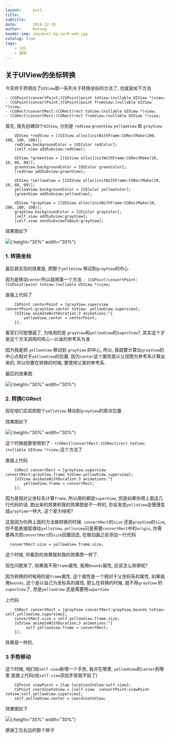 ```yaml
---
layout:     post
title:      
subtitle:   
date:       2018-12-19
author:     Mutong
header-img: img/post-bg-ios9-web.jpg
catalog: true
tags:
    - iOS
    - 基础
---
```


## 关于UIView的坐标转换

今天终于弄明白了`UIView`那一系列关于转换坐标的方法了, 也就是如下方法

```
- (CGPoint)convertPoint:(CGPoint)point toView:(nullable UIView *)view;
- (CGPoint)convertPoint:(CGPoint)point fromView:(nullable UIView *)view;
- (CGRect)convertRect:(CGRect)rect toView:(nullable UIView *)view;
- (CGRect)convertRect:(CGRect)rect fromView:(nullable UIView *)view;
```


首先, 我先创建四个`UIView`, 分别是 `redView` `greenView` `yellowView` 和 `grayView`

```
    UIView *redView = [[UIView alloc]initWithFrame:CGRectMake(100, 100, 100, 100)];
    redView.backgroundColor = [UIColor redColor];
    [self.view addSubview:redView];

    UIView *greenView = [[UIView alloc]initWithFrame:CGRectMake(10, 10, 80, 80)];
    greenView.backgroundColor = [UIColor greenColor];
    [redView addSubview:greenView];
    
    UIView *yellowView = [[UIView alloc]initWithFrame:CGRectMake(10, 10, 60, 60)];
    yellowView.backgroundColor = [UIColor yellowColor];
    [greenView addSubview:yellowView];

    UIView *grayView = [[UIView alloc]initWithFrame:CGRectMake(10, 200, 100, 100)];
    grayView.backgroundColor = [UIColor grayColor];
    [self.view addSubview:grayView];
    [self.view sendSubviewToBack:grayView];
```
效果图如下

![](https://ws4.sinaimg.cn/large/006tNbRwly1fycb0jaan7j30u01h2wfd.jpg){:height="30%" width="30%"}


### 1. 转换坐标

最后我实现的效果是, 把那个`yelloView` 移动到`grayView`的中心

因为是移动`center`所以就用第一个方法 `- (CGPoint)convertPoint:(CGPoint)point toView:(nullable UIView *)view;`

直接上代码了

```
    CGPoint centerPoint = [grayView.superview convertPoint:grayView.center toView: yellowView.superview];
    [UIView animateWithDuration:3 animations:^{
        yellowView.center = centerPoint;
    }];
```

看官们可能懵逼了, 为啥用的是 `grayView`和`yellowView`的`superView`?, 其实这个才是这个方法调用的核心--以谁的参考系为准

因为我是把 `yellowView` 移动到 `grayView` 的中心, 所以, 我就要计算出`grayView`的中心点相对于`yellowView`的位置. 因为`center`这个属性是以父视图为参考系计算出来的, 所以你要在转换的时候, 要使用父类的参考系.

最后的效果图

![](https://ws4.sinaimg.cn/large/006tNbRwly1fycb9m4ooug30b60mndgn.gif){:height="30%" width="30%"}


### 2. 转换CGRect

现在咱们实现把那个`yelloView` 移动到`grayView`的原点位置

效果图如下

![](https://ws1.sinaimg.cn/large/006tNbRwgy1fycbf5mpxyg30b60mnjsh.gif){:height="30%" width="30%"}



这个时候就要使用到了`- (CGRect)convertRect:(CGRect)rect toView:(nullable UIView *)view;`这个方法了

直接上代码

```
    CGRect convertRect = [grayView.superview convertRect:grayView.frame toView:yellowView.superview];
    [UIView animateWithDuration:3 animations:^{
        yellowView.frame = convertRect;
    }];
```

因为是相对父坐标系计算`frame`, 所以用的都是`superView`, 但是如果你用上面这几行代码的话, 跑出来的效果和我的效果图是不一样的, 你会发现`yelloView`会慢慢变成`grayView`一样大, 这个是为啥呢?

这是因为你用上面的方法做转换的时候. `convertRect`的`size` 还是`grayView`的`size`, 你不能直接赋值给`yelloView`, `yelloview`只是需要`convertRect`中的`origin`, 你需要再次把`convertRect`的`size`回置回去, 在做动画之前添加一行代码

```
  convertRect.size = yellowView.frame.size;
```

这个时候, 你看到的效果就和我的效果图一样了.

现在问题来了, 如果我不用`frame`属性, 我用`bounds`属性, 应该怎么转换呢? 

因为转换的时候用的是`frame`属性, 这个属性是一个相对于父坐标系的属性, 如果我用`bounds`, 这个是以自己为坐标系的属性, 那么在转换的时候, 就不用`grayView` 的 `superView`了, 但是`yellowView` 还是需要用`superView`

上代码

```
    CGRect convertRect = [grayView convertRect:grayView.bounds toView: self.yellowView.superview];
    convertRect.size = self.yellowView.frame.size;
    [UIView animateWithDuration:3 animations:^{
         self.yellowView.frame = convertRect;
    }];
```

效果是一样的, 

### 3 手势移动

这个时候, 咱们给`self.view`新增一个手势, 我点在哪里,  `yellowView`的`center`到哪里
直接上代码(给`self.view`添加手势就不贴了)

```
    CGPoint viewPoint = [tap locationInView:self.view];
    CGPoint coordinateView = [self.view  convertPoint:viewPoint toView:self.yellowView.superview];
    self.yellowView.center = coordinateView;
```

效果图如下


![](https://ws2.sinaimg.cn/large/006tNbRwly1fyczcv5w2hg30b60mn0te.gif){:height="30%" width="30%"}


感谢工位右边的那个胖子


